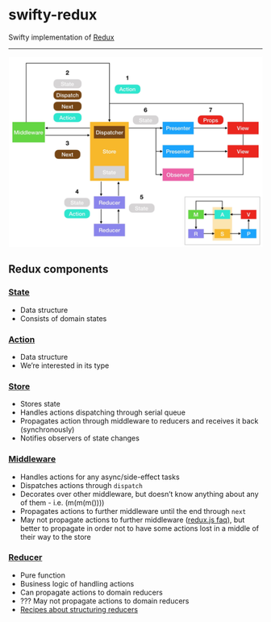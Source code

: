 # swifty-redux

Swifty implementation of [Redux](https://redux.js.org)

---

![redux](redux.jpg)

## Redux components

### [State](https://redux.js.org/introduction/core-concepts)
* Data structure
* Consists of domain states

### [Action](https://redux.js.org/basics/actions)
* Data structure
* We’re interested in its type

### [Store](https://redux.js.org/basics/store)
* Stores state
* Handles actions dispatching through serial queue
* Propagates action through middleware to reducers and receives it back (synchronously)
* Notifies observers of state changes

### [Middleware](https://redux.js.org/advanced/advanced-tutorial)
* Handles actions for any async/side-effect tasks
* Dispatches actions through `dispatch`
* Decorates over other middleware, but doesn’t know anything about any of them - i.e. (m(m(m())))
* Propagates actions to further middleware until the end through `next`
* May not propagate actions to further middleware ([redux.js faq](https://redux.js.org/faq/storesetup#is-it-ok-to-have-more-than-one-middleware-chain-in-my-store-enhancer-what-is-the-difference-between-next-and-dispatch-in-a-middleware-function)), but better to propagate in order not to have some actions lost in a middle of their way to the store

### [Reducer](https://redux.js.org/basics/reducers)
* Pure function
* Business logic of handling actions
* Can propagate actions to domain reducers
* ??? May not propagate actions to domain reducers
* [Recipes about structuring reducers](https://redux.js.org/recipes/structuringreducers)
